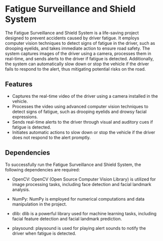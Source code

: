 # Fatigue Surveillance and Shield System
The Fatigue Surveillance and Shield System is a life-saving project designed to prevent accidents caused by driver fatigue. It employs computer vision techniques to detect signs of fatigue in the driver, such as drooping eyelids, and takes immediate action to ensure road safety. The system captures images of the driver using a camera, processes them in real-time, and sends alerts to the driver if fatigue is detected. Additionally, the system can automatically slow down or stop the vehicle if the driver fails to respond to the alert, thus mitigating potential risks on the road.

## Features
* Captures the real-time video of the driver using a camera installed in the vehicle.
* Processes the video using advanced computer vision techniques to detect signs of fatigue, such as drooping eyelids and drowsy facial expressions.
* Sends real-time alerts to the driver through visual and auditory cues if fatigue is detected.
* Initiates automatic actions to slow down or stop the vehicle if the driver does not respond to the alert promptly.

## Dependencies
To successfully run the Fatigue Surveillance and Shield System, the following dependencies are required:

* OpenCV: OpenCV (Open Source Computer Vision Library) is utilized for image processing tasks, including face detection and facial landmark analysis.

* NumPy: NumPy is employed for numerical computations and data manipulation in the project.

* dlib: dlib is a powerful library used for machine learning tasks, including facial feature detection and facial landmark prediction.

* playsound: playsound is used for playing alert sounds to notify the driver when fatigue is detected.
